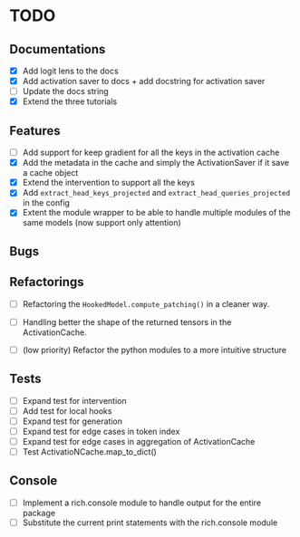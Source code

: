 # TODO

## Documentations
- [x] Add logit lens to the docs
- [x] Add activation saver to docs + add docstring for activation saver
- [ ] Update the docs string
- [x] Extend the three tutorials

## Features
- [ ] Add support for keep gradient for all the keys in the activation cache
- [x] Add the metadata in the cache and simply the ActivationSaver if it save a cache object
- [x] Extend the intervention to support all the keys 
- [x] Add `extract_head_keys_projected` and `extract_head_queries_projected` in the config
- [x] Extent the module wrapper to be able to handle multiple modules of the same models (now support only attention)

## Bugs

## Refactorings
- [ ] Refactoring the `HookedModel.compute_patching()` in a cleaner way.
- [ ] Handling better the shape of the returned tensors in the ActivationCache.

- [ ] (low priority) Refactor the python modules to a more intuitive structure

## Tests
- [ ] Expand test for intervention
- [ ] Add test for local hooks
- [ ] Expand test for generation
- [ ] Expand test for edge cases in token index 
- [ ] Expand test for edge cases in aggregation of ActivationCache
- [ ] Test ActivatioNCache.map_to_dict()

## Console
- [ ] Implement a rich.console module to handle output for the entire package
- [ ] Substitute the current print statements with the rich.console module